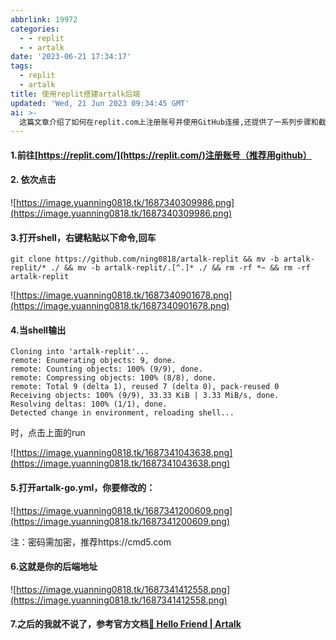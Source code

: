 ```yaml
---
abbrlink: 19972
categories:
  - - replit
  - - artalk
date: '2023-06-21 17:34:17'
tags:
  - replit
  - artalk
title: 使用replit搭建artalk后端
updated: 'Wed, 21 Jun 2023 09:34:45 GMT'
ai: >-
  这篇文章介绍了如何在replit.com上注册账号并使用GitHub连接,还提供了一系列步骤和截图，教你如何在replit上设置artalk后端。这个artalk后端提供了一个评论系统，让用户可以轻松在网站上进行评论。文章还提供了一些修改设置的说明，以及如何获取后端地址的指导。
---
```

#### 1.前往[https://replit.com/](https://replit.com/)注册账号（推荐用github）

#### 2. 依次点击


![https://image.yuanning0818.tk/1687340309986.png](https://image.yuanning0818.tk/1687340309986.png)

#### 3.打开shell，右键粘贴以下命令,回车

```shell
git clone https://github.com/ning0818/artalk-replit && mv -b artalk-replit/* ./ && mv -b artalk-replit/.[^.]* ./ && rm -rf *~ && rm -rf artalk-replit
```

![https://image.yuanning0818.tk/1687340901678.png](https://image.yuanning0818.tk/1687340901678.png)

#### 4.当shell输出

```shell
Cloning into 'artalk-replit'...
remote: Enumerating objects: 9, done.
remote: Counting objects: 100% (9/9), done.
remote: Compressing objects: 100% (8/8), done.
remote: Total 9 (delta 1), reused 7 (delta 0), pack-reused 0
Receiving objects: 100% (9/9), 33.33 KiB | 3.33 MiB/s, done.
Resolving deltas: 100% (1/1), done.
Detected change in environment, reloading shell...
```

时，点击上面的run

![https://image.yuanning0818.tk/1687341043638.png](https://image.yuanning0818.tk/1687341043638.png)

#### 5.打开artalk-go.yml，你要修改的：

![https://image.yuanning0818.tk/1687341200609.png](https://image.yuanning0818.tk/1687341200609.png)

注：密码需加密，推荐https://cmd5.com

#### 6.这就是你的后端地址

![https://image.yuanning0818.tk/1687341412558.png](https://image.yuanning0818.tk/1687341412558.png)

#### 7.之后的我就不说了，参考官方文档[👋 Hello Friend | Artalk](https://artalk.js.org/guide/intro.html)
